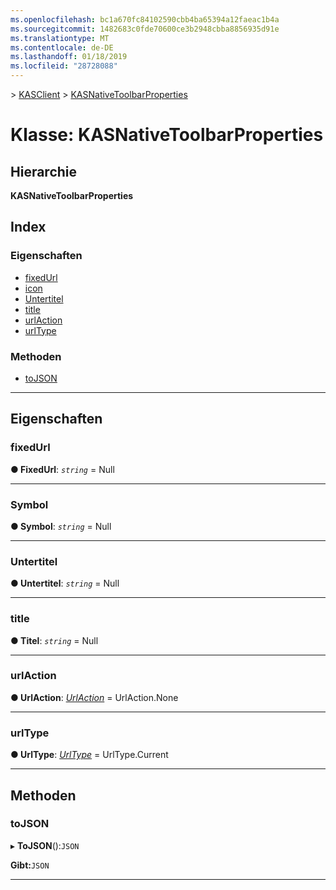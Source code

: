 ```yaml
---
ms.openlocfilehash: bc1a670fc84102590cbb4ba65394a12faeac1b4a
ms.sourcegitcommit: 1482683c0fde70600ce3b2948cbba8856935d91e
ms.translationtype: MT
ms.contentlocale: de-DE
ms.lasthandoff: 01/18/2019
ms.locfileid: "28728088"
---
```

[](../README.md) > [KASClient](../modules/kasclient.md) > [KASNativeToolbarProperties](../classes/kasclient.kasnativetoolbarproperties.md)

# <a name="class-kasnativetoolbarproperties"></a>Klasse: KASNativeToolbarProperties

## <a name="hierarchy"></a>Hierarchie

**KASNativeToolbarProperties**

## <a name="index"></a>Index 

### <a name="properties"></a>Eigenschaften

* [fixedUrl](kasclient.kasnativetoolbarproperties.md#fixedurl)
* [icon](kasclient.kasnativetoolbarproperties.md#icon)
* [Untertitel](kasclient.kasnativetoolbarproperties.md#subtitle)
* [title](kasclient.kasnativetoolbarproperties.md#title)
* [urlAction](kasclient.kasnativetoolbarproperties.md#urlaction)
* [urlType](kasclient.kasnativetoolbarproperties.md#urltype)
### <a name="methods"></a>Methoden

* [toJSON](kasclient.kasnativetoolbarproperties.md#tojson)

---

## <a name="properties"></a>Eigenschaften

<a id="fixedurl"></a>

###  <a name="fixedurl"></a>fixedUrl

**● FixedUrl**: *`string`* = Null

___

<a id="icon"></a>

###  <a name="icon"></a>Symbol

**● Symbol**: *`string`* = Null

___

<a id="subtitle"></a>

###  <a name="subtitle"></a>Untertitel

**● Untertitel**: *`string`* = Null

___

<a id="title"></a>

###  <a name="title"></a>title

**● Titel**: *`string`* = Null

___

<a id="urlaction"></a>

###  <a name="urlaction"></a>urlAction

**● UrlAction**: *[UrlAction](../enums/kasclient.urlaction.md)* = UrlAction.None

___

<a id="urltype"></a>

###  <a name="urltype"></a>urlType

**● UrlType**: *[UrlType](../enums/kasclient.urltype.md)* = UrlType.Current

___

## <a name="methods"></a>Methoden

<a id="tojson"></a>

###  <a name="tojson"></a>toJSON

▸ **ToJSON**():`JSON`

**Gibt:**`JSON`

___

